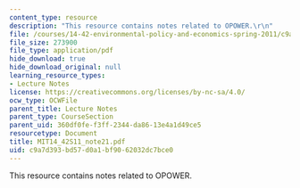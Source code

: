 ```yaml
---
content_type: resource
description: "This resource contains notes related to OPOWER.\r\n"
file: /courses/14-42-environmental-policy-and-economics-spring-2011/c9a7d393bd57d0a1bf9062032dc7bce0_MIT14_42S11_note21.pdf
file_size: 273900
file_type: application/pdf
hide_download: true
hide_download_original: null
learning_resource_types:
- Lecture Notes
license: https://creativecommons.org/licenses/by-nc-sa/4.0/
ocw_type: OCWFile
parent_title: Lecture Notes
parent_type: CourseSection
parent_uid: 360df0fe-f3ff-2344-da86-13e4a1d49ce5
resourcetype: Document
title: MIT14_42S11_note21.pdf
uid: c9a7d393-bd57-d0a1-bf90-62032dc7bce0
---
```

This resource contains notes related to OPOWER.
